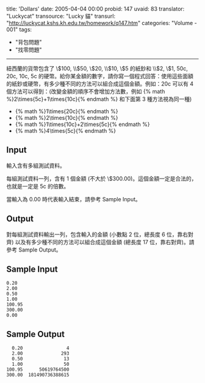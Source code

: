 title: 'Dollars'
date: 2005-04-04 00:00
probid: 147
uvaid: 83
translator: "Luckycat"
transource: "Lucky 貓"
transurl: "http://luckycat.kshs.kh.edu.tw/homework/q147.htm"
categories: "Volume - 001"
tags:
- "背包問題"
- "找零問題"
---

紐西蘭的貨幣包含了 \\$100, \\$50, \\$20, \\$10, \\$5 的紙鈔和 \\$2, \\$1, 50c, 20c, 10c, 5c 的硬幣。給你某金額的數字，請你寫一個程式回答：使用這些面額的紙鈔或硬幣，有多少種不同的方法可以組合成這個金額。例如：20c 可以有 4 個方法可以得到：(改變金額的順序不會增加方法數，例如 {% math %}2\times{5c}+1\times{10c}{% endmath %} 和下面第 3 種方法視為同一種)

- {% math %}1\times{20c}{% endmath %}
- {% math %}2\times{10c}{% endmath %}
- {% math %}1\times{10c}+2\times{5c}{% endmath %}
- {% math %}4\times{5c}{% endmath %}

<!-- more -->

## Input ##

輸入含有多組測試資料。

每組測試資料一列，含有 1 個金額 (不大於 \\$300.00)。這個金額一定是合法的，也就是一定是 5c 的倍數。

當輸入為 0.00 時代表輸入結束，請參考 Sample Input。

## Output ##

對每組測試資料輸出一列，包含輸入的金額 (小數點 2 位，總長度 6 位，靠右對齊) 以及有多少種不同的方法可以組合成這個金額 (總長度 17 位，靠右對齊)。請參考 Sample Output。

## Sample Input ##

	0.20
	2.00
	0.50
	1.00
	100.95
	300.00
	0.00

## Sample Output ##

	  0.20                4
	  2.00              293
	  0.50               13
	  1.00               50
	100.95      50619764500
	300.00  181490736388615